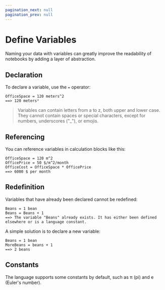 ```yaml
---
pagination_next: null
pagination_prev: null
---
```


# Define Variables

Naming your data with variables can greatly improve the readability of notebooks by adding a layer of abstraction.

## Declaration

To declare a variable, use the `=` operator:

```deci live
OfficeSpace = 120 meters^2
==> 120 meters²
```

> Variables can contain letters from a to z, both upper and lower case. They cannot contain spaces or special characters, except for numbers, underscores ("\_"), or emojis.

## Referencing

You can reference variables in calculation blocks like this:

```deci live
OfficeSpace = 120 m^2
OfficePrice = 50 $/m^2/month
OfficeCost = OfficeSpace * OfficePrice
==> 6000 $ per month
```

## Redefinition

Variables that have already been declared cannot be redefined:

```deci live
Beans = 1 bean
Beans = Beans + 1
==> The variable "Beans" already exists. It has either been defined elsewhere or is a language constant.
```

A simple solution is to declare a new variable:

```deci live
Beans = 1 bean
MoreBeans = beans + 1
==> 2 beans
```

## Constants

The language supports some constants by default, such as π (pi) and e (Euler's number).